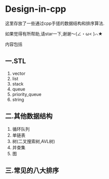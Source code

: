 # Design-in-cpp
这里存放了一些通过cpp手搓的数据结构和排序算法.

如果觉得有所帮助,请star一下,谢谢～(∠・ω< )⌒★

内容包括
## 一.STL
  1. vector
  2. list
  3. stack
  4. queue
  5. priority_queue
  6. string

## 二.其他数据结构
  1. 循环队列
  2. 单链表
  3. 树(二叉搜索树,AVL树)
  4. 并查集
  5. 图

## 三.常见的八大排序




